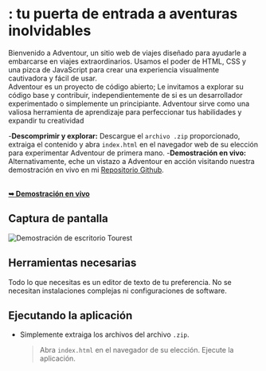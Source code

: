 # : tu puerta de entrada a aventuras inolvidables

Bienvenido a Adventour, un sitio web de viajes diseñado para ayudarle a embarcarse en viajes extraordinarios. Usamos el poder de HTML, CSS y una pizca de JavaScript para crear una experiencia visualmente cautivadora y fácil de usar.  <br/>
Adventour es un proyecto de código abierto; Le invitamos a explorar su código base y contribuir, independientemente de si es un desarrollador experimentado o simplemente un principiante. Adventour sirve como una valiosa herramienta de aprendizaje para perfeccionar tus habilidades y expandir tu creatividad <br />

-**Descomprimir y explorar:** Descargue el `archivo .zip` proporcionado, extraiga el contenido y abra `index.html` en el navegador web de su elección para experimentar Adventour de primera mano.
-**Demostración en vivo:** Alternativamente, eche un vistazo a Adventour en acción visitando nuestra demostración en vivo en mi [Repositorio Github](https://github.com/iamit010/Adventour-tourism-website). <br/>

<div align="centro">
  <br />
  <a href="https://iamit010.github.io/adventour-tourism-website/"><strong>➥ Demostración en vivo</strong></a>
</div>

## Captura de pantalla

![Demostración de escritorio Tourest](./Adventour.png "Demostración de escritorio")

## Herramientas necesarias
Todo lo que necesitas es un editor de texto de tu preferencia. No se necesitan instalaciones complejas ni configuraciones de software.

## Ejecutando la aplicación
* Simplemente extraiga los archivos del archivo `.zip`.
  > Abra `index.html` en el navegador de su elección.
  > Ejecute la aplicación.
